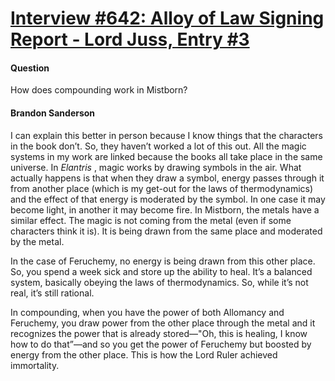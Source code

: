 # [Interview #642: Alloy of Law Signing Report - Lord Juss, Entry #3](https://www.theoryland.com/intvmain.php?i=642#3)

#### Question

How does compounding work in Mistborn?

#### Brandon Sanderson

I can explain this better in person because I know things that the characters in the book don’t. So, they haven’t worked a lot of this out. All the magic systems in my work are linked because the books all take place in the same universe. In
*Elantris*
, magic works by drawing symbols in the air. What actually happens is that when they draw a symbol, energy passes through it from another place (which is my get-out for the laws of thermodynamics) and the effect of that energy is moderated by the symbol. In one case it may become light, in another it may become fire. In Mistborn, the metals have a similar effect. The magic is not coming from the metal (even if some characters think it is). It is being drawn from the same place and moderated by the metal.

In the case of Feruchemy, no energy is being drawn from this other place. So, you spend a week sick and store up the ability to heal. It’s a balanced system, basically obeying the laws of thermodynamics. So, while it’s not real, it’s still rational.

In compounding, when you have the power of both Allomancy and Feruchemy, you draw power from the other place through the metal and it recognizes the power that is already stored—"Oh, this is healing, I know how to do that”—and so you get the power of Feruchemy but boosted by energy from the other place. This is how the Lord Ruler achieved immortality.

